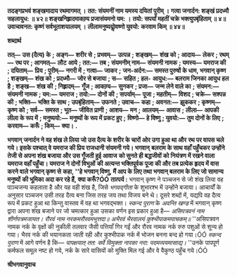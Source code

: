 **तदङ्गप्रभवं शङ्खमादाय रथमागमत् ।** **तत: संयमनीं नाम यमस्य दयितां पुरीम् ।** **गत्वा जनार्दन: शङ्खं प्रदध्मौ सहलायुध: ॥ ४२॥** **शङ्खनिह्र्रादमाकण्र्य प्रजासंयमनो यम: ।** **तयो: सपर्यां महतीं चक्रे भक्त्युपबृंहिताम् ॥ ४॥** **उवाचावनत: कृष्णं सर्वभूताशयालयम् ।** **लीलामनुष्ययोॢवष्णो युवयो: करवाम किम् ॥ ४४॥** 

**शब्दार्थ** 

**तत्—** **उस (दैत्य) के** **; अङ्ग—** **शरीर से** **; प्रभवम्—** **उत्पन्न** **; शङ्खम्—** **शंख को** **; आदाय—** **लेकर** **; रथम्—** **रथ पर** **; आगमत्—** **लौट** **आये** **; तत:—** **तब** **; संयमनीम् नाम—** **संयमनी नामक** **; यमस्य—** **यमराज की** **; दयिताम्—** **प्रिय** **; पुरीम्—** **नगरी में** **; गत्वा—** **जाकर** **;** **जन-अर्दन:—** **समस्त पुरुषों के धाम, भगवान् कृष्ण** **; शङ्खम्—** **शंख को** **; प्रदध्मौ—** **जोर से बजाया** **; स—** **सहित** **; हल-** **आयुध:—** **बलराम जिनका आयुध हल है** **; शङ्ख—** **शंख की** **; निह्र्रादम्—** **गूँज** **; आकण्र्य—** **सुनकर** **; प्रजा—** **जन्म लेने वाले का** **;** **संयमन:—** **संयमनी नामक** **; यम:—** **यमराज** **; तयो:—** **दोनों की** **; सपर्याम्—** **पूजा** **; महतीम्—** **विशद** **; चक्रे—** **सश्पन्न की** **; भक्ति—** **भक्ति के साथ** **; उपबृंहिताम्—** **उफनते** **; उवाच—** **कहा** **; अवनत:—** **झुककर** **; कृष्णम्—** **कृष्ण को** **; सर्व—** **समस्त** **; भूत—** **जीवित** **प्राणी** **; आशय—** **मन** **; आलयम्—** **आवास** **; लीला—** **आपकी लीला के रूप में** **; मनुष्ययो:—** **मनुष्यों के रूप में प्रकट हुए** **;** **विष्णो—** **हे विष्णु** **; युवयो:—** **तुम दोनों के लिए** **; करवाम—** **करूँ** **; किम्—** **क्या।** **.** 

**भगवान् जनार्दन ने वह शंख ले लिया जो उस दैत्य के शरीर के चारों ओर उगा हुआ था और** **रथ पर वापस चले गये। इसके पश्चात् वे यमराज की प्रिय राजधानी संयमनी गये। भगवान्** **बलराम के साथ वहाँ पहुँचकर उन्होंने तेजी से अपना शंख बजाया और उस गूँजती हुई आवाज** **को सुनते ही बद्धजीवों को नियंत्रण में रखने वाला यमराज वहाँ पहुँचा। यमराज ने दोनों विभुओं** **की अत्यन्त भक्तिपूर्वक पूजा की और तब प्रत्येक हृदय में वास करने वाले भगवान् कृष्ण से** **कहा, ''हे भगवान् विष्णु, मैं आप के लिए तथा भगवान् बलराम के लिए जो सामान्य मनुष्यों** **की भूमिका अदा कर रहे हैं, क्या करूँ?ÓÓ** **तात्पर्य :** भगवान् कृष्ण ने पञ्चजन से जो शंख लिया वह पाञ्चजन्य कहलाता है और यह वही शंख है, जिसे *भगवद्गीता* के शुभारश्भ में उन्होंने बजाया। आचार्यों के अनुसार पञ्चजन उसी तरह दैत्य बना जिस तरह जय तथा विजय बने थे। दूसरे शब्दों में, यद्यपि वह दैत्य रूप में प्रकट हुआ था किन्तु वास्तव में वह था भगवद्भक्त। *स्कन्द पुराण* के *अवन्ति खण्ड* में भगवान् कृष्ण द्वारा अपना शंख बजाने पर जो चमत्कार हुआ उसका वर्णन इस प्रकार हुआ है— *असिपत्रवनं नाम शीर्णपत्रमजायत।* *रौरवं नाम नरकमरौरवमभूत्तदा॥* *अभैरवं भैरवालयं कुश्भीपाकमपाचकम्॥* ''असिपत्रवन नामक नर्क के वृक्षों की नुकीली तलवार जैसी पत्तियाँ गिर गईं और रौरव नामक नर्क रुरु पशुओं से शून्य हो गया। भैरव नर्क की भयानकता जाती रही और कुश्भीपाक नर्क में भोजन बनना बन्द हो गया।ÓÓ *स्कन्द पुराण* में आगे वर्णन है कि— *पापक्षयात् तत: सर्वे विमुक्ता नारका नरा: पदमव्ययमासाद्य।* ''उनके पापपूर्ण कर्मफल समूल नष्ट हो गये, नर्क के सारे वासियों को मुक्ति मिल गई और वे वैकुण्ठ पहुँच गये।ÓÓ  

**श्रीभगवानुवाच** 